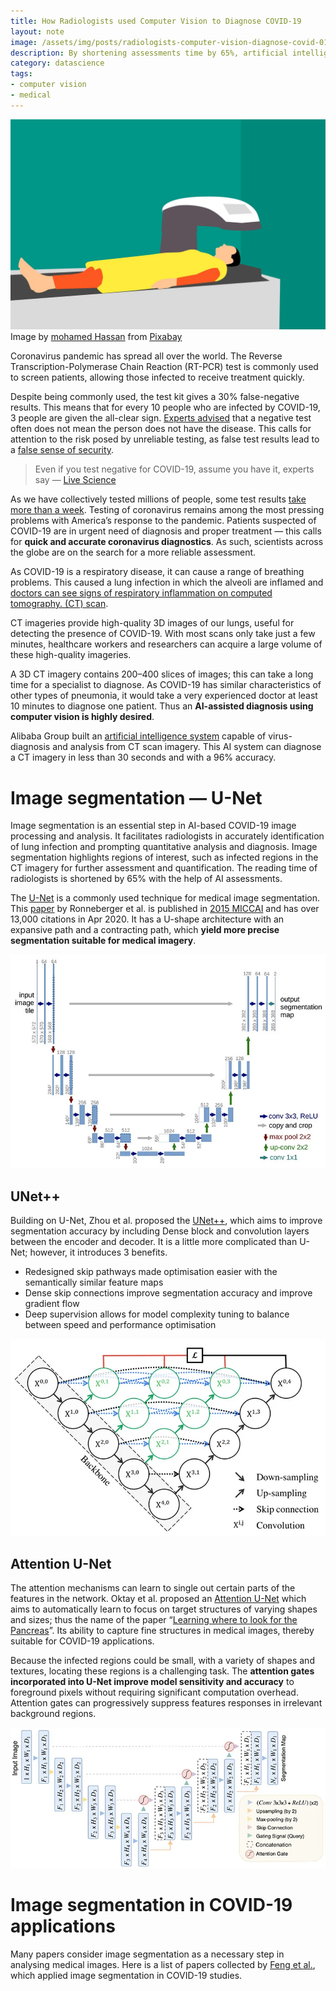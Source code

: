 ```yaml
---
title: How Radiologists used Computer Vision to Diagnose COVID-19
layout: note
image: /assets/img/posts/radiologists-computer-vision-diagnose-covid-01.webp
description: By shortening assessments time by 65%, artificial intelligence plays a critical role to fight against the spread of COVID-19
category: datascience
tags:
- computer vision
- medical
---
```


![](/assets/img/posts/radiologists-computer-vision-diagnose-covid-01.webp)
Image by [mohamed Hassan](https://pixabay.com/users/mohamed_hassan-5229782) from [Pixabay](https://pixabay.com/)

Coronavirus pandemic has spread all over the world. The Reverse Transcription-Polymerase Chain Reaction (RT-PCR) test is commonly used to screen patients, allowing those infected to receive treatment quickly.

Despite being commonly used, the test kit gives a 30% false-negative results. This means that for every 10 people who are infected by COVID-19, 3 people are given the all-clear sign. [Experts advised](https://www.livescience.com/covid19-coronavirus-tests-false-negatives.html) that a negative test often does not mean the person does not have the disease. This calls for attention to the risk posed by unreliable testing, as false test results lead to a [false sense of security](https://www.sciencedaily.com/releases/2020/04/200409144805.htm).

> Even if you test negative for COVID-19, assume you have it, experts say — [Live Science](https://www.livescience.com/covid19-coronavirus-tests-false-negatives.html)

As we have collectively tested millions of people, some test results [take more than a week](https://www.technologyreview.com/2020/04/05/998460/covid-19-test-results-faster-commercial-labs-delays-coronavirus/). Testing of coronavirus remains among the most pressing problems with America’s response to the pandemic. Patients suspected of COVID-19 are in urgent need of diagnosis and proper treatment — this calls for **quick and accurate coronavirus diagnostics**. As such, scientists across the globe are on the search for a more reliable assessment.

As COVID-19 is a respiratory disease, it can cause a range of breathing problems. This caused a lung infection in which the alveoli are inflamed and [doctors can see signs of respiratory inflammation on computed tomography. (CT) scan](https://www.webmd.com/lung/what-does-covid-do-to-your-lungs).

CT imageries provide high-quality 3D images of our lungs, useful for detecting the presence of COVID-19. With most scans only take just a few minutes, healthcare workers and researchers can acquire a large volume of these high-quality imageries.

A 3D CT imagery contains 200–400 slices of images; this can take a long time for a specialist to diagnose. As COVID-19 has similar characteristics of other types of pneumonia, it would take a very experienced doctor at least 10 minutes to diagnose one patient. Thus an **AI-assisted diagnosis using computer vision is highly desired**.

Alibaba Group built an [artificial intelligence system](https://www.alizila.com/how-damo-academys-ai-system-detects-coronavirus-cases/) capable of virus-diagnosis and analysis from CT scan imagery. This AI system can diagnose a CT imagery in less than 30 seconds and with a 96% accuracy.

# Image segmentation — U-Net

Image segmentation is an essential step in AI-based COVID-19 image processing and analysis. It facilitates radiologists in accurately identification of lung infection and prompting quantitative analysis and diagnosis. Image segmentation highlights regions of interest, such as infected regions in the CT imagery for further assessment and quantification. The reading time of radiologists is shortened by 65% with the help of AI assessments.

The [U-Net](https://jinglescode.github.io/datascience/2019/11/07/biomedical-image-segmentation-u-net/) is a commonly used technique for medical image segmentation. This [paper](https://arxiv.org/pdf/1505.04597.pdf) by Ronneberger et al. is published in [2015 MICCAI](https://www.miccai2019.org/) and has over 13,000 citations in Apr 2020. It has a U-shape architecture with an expansive path and a contracting path, which **yield more precise segmentation suitable for medical imagery**.

![unet arcitecture](/assets/img/posts/unet-02.webp)

## UNet++

Building on U-Net, Zhou et al. proposed the [UNet++](https://jinglescode.github.io/datascience/2019/12/02/biomedical-image-segmentation-u-net-nested/), which aims to improve segmentation accuracy by including Dense block and convolution layers between the encoder and decoder. It is a little more complicated than U-Net; however, it introduces 3 benefits.

- Redesigned skip pathways made optimisation easier with the semantically similar feature maps
- Dense skip connections improve segmentation accuracy and improve gradient flow
- Deep supervision allows for model complexity tuning to balance between speed and performance optimisation

![unet++ architecture](/assets/img/posts/unet-nested-03.webp)

## Attention U-Net

The attention mechanisms can learn to single out certain parts of the features in the network. Oktay et al. proposed an [Attention U-Net](https://jinglescode.github.io/datascience/2019/12/08/biomedical-image-segmentation-u-net-attention/) which aims to automatically learn to focus on target structures of varying shapes and sizes; thus the name of the paper “[Learning where to look for the Pancreas](https://arxiv.org/abs/1804.03999)”. Its ability to capture fine structures in medical images, thereby suitable for COVID-19 applications.

Because the infected regions could be small, with a variety of shapes and textures, locating these regions is a challenging task. The **attention gates incorporated into U-Net improve model sensitivity and accuracy** to foreground pixels without requiring significant computation overhead. Attention gates can progressively suppress features responses in irrelevant background regions.

![unet attention architectures](/assets/img/posts/unet-attention-05.webp)

# Image segmentation in COVID-19 applications

Many papers consider image segmentation as a necessary step in analysing medical images. Here is a list of papers collected by [Feng et al.](https://arxiv.org/abs/2004.02731), which applied image segmentation in COVID-19 studies.

<script src="https://gist.github.com/jinglescode/6fff9327ec515b1e8228b2c43d256be9.js"></script>
